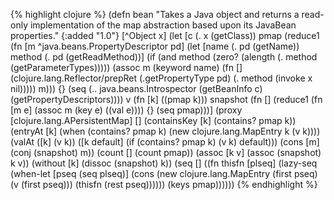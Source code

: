 {% highlight clojure %}
(defn bean
  "Takes a Java object and returns a read-only implementation of the
  map abstraction based upon its JavaBean properties."
  {:added "1.0"}
  [^Object x]
  (let [c (. x (getClass))
	pmap (reduce1 (fn [m ^java.beans.PropertyDescriptor pd]
			 (let [name (. pd (getName))
			       method (. pd (getReadMethod))]
			   (if (and method (zero? (alength (. method (getParameterTypes)))))
			     (assoc m (keyword name) (fn [] (clojure.lang.Reflector/prepRet (.getPropertyType pd) (. method (invoke x nil)))))
			     m)))
		     {}
		     (seq (.. java.beans.Introspector
			      (getBeanInfo c)
			      (getPropertyDescriptors))))
	v (fn [k] ((pmap k)))
        snapshot (fn []
                   (reduce1 (fn [m e]
                             (assoc m (key e) ((val e))))
                           {} (seq pmap)))]
    (proxy [clojure.lang.APersistentMap]
           []
      (containsKey [k] (contains? pmap k))
      (entryAt [k] (when (contains? pmap k) (new clojure.lang.MapEntry k (v k))))
      (valAt ([k] (v k))
	     ([k default] (if (contains? pmap k) (v k) default)))
      (cons [m] (conj (snapshot) m))
      (count [] (count pmap))
      (assoc [k v] (assoc (snapshot) k v))
      (without [k] (dissoc (snapshot) k))
      (seq [] ((fn thisfn [plseq]
		  (lazy-seq
                   (when-let [pseq (seq plseq)]
                     (cons (new clojure.lang.MapEntry (first pseq) (v (first pseq)))
                           (thisfn (rest pseq)))))) (keys pmap))))))
{% endhighlight %}
